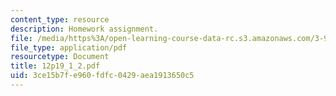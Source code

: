 ```yaml
---
content_type: resource
description: Homework assignment.
file: /media/https%3A/open-learning-course-data-rc.s3.amazonaws.com/3-91-mechanical-behavior-of-plastics-spring-2007/3ce15b7fe960fdfc0429aea1913650c5_12p19_1_2.pdf
file_type: application/pdf
resourcetype: Document
title: 12p19_1_2.pdf
uid: 3ce15b7f-e960-fdfc-0429-aea1913650c5
---
```

